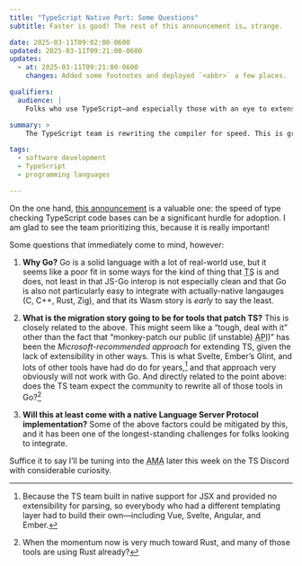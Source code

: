 ```yaml
---
title: "TypeScript Native Port: Some Questions"
subtitle: Faster is good! The rest of this announcement is… strange.

date: 2025-03-11T09:02:00-0600
updated: 2025-03-11T09:21:00-0600
updates:
  - at: 2025-03-11T09:21:00-0600
    changes: Added some footnotes and deployed `<abbr>` a few places.

qualifiers:
  audience: |
    Folks who use TypeScript—and especially those with an eye to extensions and integrations with TypeScript.

summary: >
    The TypeScript team is rewriting the compiler for speed. This is great! But they chose Go. That’s… weird. Really, really weird.

tags:
  - software development
  - TypeScript
  - programming languages

---
```


On the one hand, [this announcement][ts] is a valuable one: the speed of type checking TypeScript code bases can be a significant hurdle for adoption. I am glad to see the team prioritizing this, because it is really important!

[ts]: https://devblogs.microsoft.com/typescript/typescript-native-port/

Some questions that immediately come to mind, however:

1. **Why Go?** Go is a solid language with a lot of real-world use, but it seems like a poor fit in some ways for the kind of thing that <abbr title="TypeScript">TS</abbr> is and does, not least in that <abbr>JS</abbr>-Go interop is not especially clean and that Go is also not particularly easy to integrate with actually-native langauges (C, C++, Rust, Zig), and that its Wasm story is *early* to say the least.

2. **What is the migration story going to be for tools that patch <abbr>TS</abbr>?** This is closely related to the above. This might seem like a “tough, deal with it” other than the fact that “monkey-patch our public (if unstable) <abbr title="application programming interface">API</abbr>)” has been the *Microsoft-recommended approach* for extending <abbr>TS</abbr>, given the lack of extensibility in other ways. This is what Svelte, Ember’s Glint, and lots of other tools have had do do for years,[^jsx] and that approach very obviously will not work with Go. And directly related to the point above: does the <abbr>TS</abbr> team expect the community to rewrite all of those tools in Go?[^momentum]

3. **Will this at least come with a native Language Server Protocol implementation?** Some of the above factors could be mitigated by this, and it has been one of the longest-standing challenges for folks looking to integrate.

Suffice it to say I’ll be tuning into the <abbr title="ask me anything">AMA</abbr> later this week on the <abbr>TS</abbr> Discord with considerable curiosity.

[^jsx]: Because the <abbr>TS</abbr> team built in native support for <span class="all-smcp">JSX</span> and provided no extensibility for parsing, so everybody who had a different templating layer had to build their own—including Vue, Svelte, Angular, and Ember.

[^momentum]: When the momentum now is very much toward Rust, and many of those tools are using Rust already?